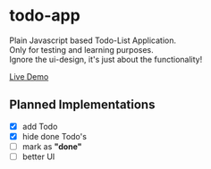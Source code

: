 # todo-app
 Plain Javascript based Todo-List Application.  
 Only for testing and learning purposes.  
 Ignore the ui-design, it's just about the functionality!  
   
   
 [Live Demo](https://nels-todo.netlify.app/) 
 
   

  
## Planned Implementations  
  
- [x] add Todo
- [x] hide done Todo's
- [ ] mark as **"done"** 
- [ ] better UI
